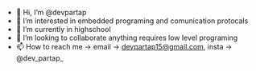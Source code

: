 - 👋 Hi, I’m @devpartap
- 👀 I’m interested in embedded programing and comunication protocals 
- 🌱 I’m currently in highschool
- 💞️ I’m looking to collaborate anything requires low level programing
- 📫 How to reach me -> email -> devpartap15@gmail.com, insta -> @dev_partap_

<!---
devpartap/devpartap is a ✨ special ✨ repository because its `README.md` (this file) appears on your GitHub profile.
You can click the Preview link to take a look at your changes.
--->
